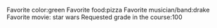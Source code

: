 Favorite color:green 
Favorite food:pizza
Favorite musician/band:drake	 
Favorite movie: star wars
Requested grade in the course:100 
